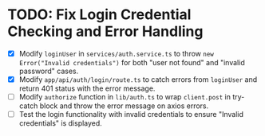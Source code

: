 # TODO: Fix Login Credential Checking and Error Handling

- [x] Modify `loginUser` in `services/auth.service.ts` to throw `new Error("Invalid credentials")` for both "user not found" and "invalid password" cases.
- [x] Modify `app/api/auth/login/route.ts` to catch errors from `loginUser` and return 401 status with the error message.
- [ ] Modify `authorize` function in `lib/auth.ts` to wrap `client.post` in try-catch block and throw the error message on axios errors.
- [ ] Test the login functionality with invalid credentials to ensure "Invalid credentials" is displayed.
